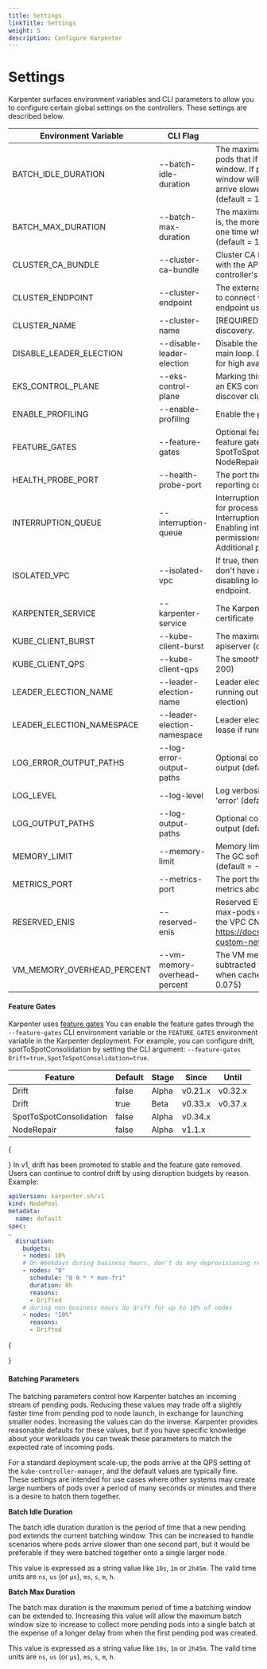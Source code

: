```yaml
---
title: Settings
linkTitle: Settings
weight: 5
description: Configure Karpenter
---
```


# Settings

Karpenter surfaces environment variables and CLI parameters to allow you to configure certain global settings on the controllers. These settings are described below.

| Environment Variable          | CLI Flag                     | Description                                                                                                                                                                                                                                                                                                 |
| ----------------------------- | ---------------------------- | ----------------------------------------------------------------------------------------------------------------------------------------------------------------------------------------------------------------------------------------------------------------------------------------------------------- |
| BATCH\_IDLE\_DURATION         | --batch-idle-duration        | The maximum amount of time with no new pending pods that if exceeded ends the current batching window. If pods arrive faster than this time, the batching window will be extended up to the maxDuration. If they arrive slower, the pods will be batched separately. (default = 1s)                         |
| BATCH\_MAX\_DURATION          | --batch-max-duration         | The maximum length of a batch window. The longer this is, the more pods we can consider for provisioning at one time which usually results in fewer but larger nodes. (default = 10s)                                                                                                                       |
| CLUSTER\_CA\_BUNDLE           | --cluster-ca-bundle          | Cluster CA bundle for nodes to use for TLS connections with the API server. If not set, this is taken from the controller's TLS configuration.                                                                                                                                                              |
| CLUSTER\_ENDPOINT             | --cluster-endpoint           | The external kubernetes cluster endpoint for new nodes to connect with. If not specified, will discover the cluster endpoint using DescribeCluster API.                                                                                                                                                     |
| CLUSTER\_NAME                 | --cluster-name               | \[REQUIRED] The kubernetes cluster name for resource discovery.                                                                                                                                                                                                                                             |
| DISABLE\_LEADER\_ELECTION     | --disable-leader-election    | Disable the leader election client before executing the main loop. Disable when running replicated components for high availability is not desired.                                                                                                                                                         |
| EKS\_CONTROL\_PLANE           | --eks-control-plane          | Marking this true means that your cluster is running with an EKS control plane and Karpenter should attempt to discover cluster details from the DescribeCluster API                                                                                                                                        |
| ENABLE\_PROFILING             | --enable-profiling           | Enable the profiling on the metric endpoint                                                                                                                                                                                                                                                                 |
| FEATURE\_GATES                | --feature-gates              | Optional features can be enabled / disabled using feature gates. Current options are: SpotToSpotConsolidation (default = NodeRepair=false,SpotToSpotConsolidation=false)                                                                                                                                    |
| HEALTH\_PROBE\_PORT           | --health-probe-port          | The port the health probe endpoint binds to for reporting controller health (default = 8081)                                                                                                                                                                                                                |
| INTERRUPTION\_QUEUE           | --interruption-queue         | Interruption queue is the name of the SQS queue used for processing interruption events from EC2. Interruption handling is disabled if not specified. Enabling interruption handling may require additional permissions on the controller service account. Additional permissions are outlined in the docs. |
| ISOLATED\_VPC                 | --isolated-vpc               | If true, then assume we can't reach AWS services which don't have a VPC endpoint. This also has the effect of disabling look-ups to the AWS on-demand pricing endpoint.                                                                                                                                     |
| KARPENTER\_SERVICE            | --karpenter-service          | The Karpenter Service name for the dynamic webhook certificate                                                                                                                                                                                                                                              |
| KUBE\_CLIENT\_BURST           | --kube-client-burst          | The maximum allowed burst of queries to the kube-apiserver (default = 300)                                                                                                                                                                                                                                  |
| KUBE\_CLIENT\_QPS             | --kube-client-qps            | The smoothed rate of qps to kube-apiserver (default = 200)                                                                                                                                                                                                                                                  |
| LEADER\_ELECTION\_NAME        | --leader-election-name       | Leader election name to create and monitor the lease if running outside the cluster (default = karpenter-leader-election)                                                                                                                                                                                   |
| LEADER\_ELECTION\_NAMESPACE   | --leader-election-namespace  | Leader election namespace to create and monitor the lease if running outside the cluster                                                                                                                                                                                                                    |
| LOG\_ERROR\_OUTPUT\_PATHS     | --log-error-output-paths     | Optional comma separated paths for logging error output (default = stderr)                                                                                                                                                                                                                                  |
| LOG\_LEVEL                    | --log-level                  | Log verbosity level. Can be one of 'debug', 'info', or 'error' (default = info)                                                                                                                                                                                                                             |
| LOG\_OUTPUT\_PATHS            | --log-output-paths           | Optional comma separated paths for directing log output (default = stdout)                                                                                                                                                                                                                                  |
| MEMORY\_LIMIT                 | --memory-limit               | Memory limit on the container running the controller. The GC soft memory limit is set to 90% of this value. (default = -1)                                                                                                                                                                                  |
| METRICS\_PORT                 | --metrics-port               | The port the metric endpoint binds to for operating metrics about the controller itself (default = 8080)                                                                                                                                                                                                    |
| RESERVED\_ENIS                | --reserved-enis              | Reserved ENIs are not included in the calculations for max-pods or kube-reserved. This is most often used in the VPC CNI custom networking setup https://docs.aws.amazon.com/eks/latest/userguide/cni-custom-network.html. (default = 0)                                                                    |
| VM\_MEMORY\_OVERHEAD\_PERCENT | --vm-memory-overhead-percent | The VM memory overhead as a percent that will be subtracted from the total memory for all instance types when cached information is unavailable. (default = 0.075)                                                                                                                                          |

#### Feature Gates

Karpenter uses [feature gates](https://kubernetes.io/docs/reference/command-line-tools-reference/feature-gates/#feature-gates-for-alpha-or-beta-features) You can enable the feature gates through the `--feature-gates` CLI environment variable or the `FEATURE_GATES` environment variable in the Karpenter deployment. For example, you can configure drift, spotToSpotConsolidation by setting the CLI argument: `--feature-gates Drift=true,SpotToSpotConsolidation=true`.

| Feature                 | Default | Stage | Since   | Until   |
| ----------------------- | ------- | ----- | ------- | ------- |
| Drift                   | false   | Alpha | v0.21.x | v0.32.x |
| Drift                   | true    | Beta  | v0.33.x | v0.37.x |
| SpotToSpotConsolidation | false   | Alpha | v0.34.x |         |
| NodeRepair              | false   | Alpha | v1.1.x  |         |

{

} In v1, drift has been promoted to stable and the feature gate removed. Users can continue to control drift by using disruption budgets by reason. Example:

```yaml
apiVersion: karpenter.sh/v1
kind: NodePool
metadata:
  name: default
spec:
…
  disruption:
    budgets:
    - nodes: 10%
    # On Weekdays during business hours, don't do any deprovisioning regarding drift.
    - nodes: "0"
      schedule: "0 9 * * mon-fri"
      duration: 8h
      reasons:
      -	Drifted
    # during non-business hours do drift for up to 10% of nodes
    - nodes: "10%"
      reasons:
      -	Drifted
```

{

}

#### Batching Parameters

The batching parameters control how Karpenter batches an incoming stream of pending pods. Reducing these values may trade off a slightly faster time from pending pod to node launch, in exchange for launching smaller nodes. Increasing the values can do the inverse. Karpenter provides reasonable defaults for these values, but if you have specific knowledge about your workloads you can tweak these parameters to match the expected rate of incoming pods.

For a standard deployment scale-up, the pods arrive at the QPS setting of the `kube-controller-manager`, and the default values are typically fine. These settings are intended for use cases where other systems may create large numbers of pods over a period of many seconds or minutes and there is a desire to batch them together.

**Batch Idle Duration**

The batch idle duration duration is the period of time that a new pending pod extends the current batching window. This can be increased to handle scenarios where pods arrive slower than one second part, but it would be preferable if they were batched together onto a single larger node.

This value is expressed as a string value like `10s`, `1m` or `2h45m`. The valid time units are `ns`, `us` (or `µs`), `ms`, `s`, `m`, `h`.

**Batch Max Duration**

The batch max duration is the maximum period of time a batching window can be extended to. Increasing this value will allow the maximum batch window size to increase to collect more pending pods into a single batch at the expense of a longer delay from when the first pending pod was created.

This value is expressed as a string value like `10s`, `1m` or `2h45m`. The valid time units are `ns`, `us` (or `µs`), `ms`, `s`, `m`, `h`.
